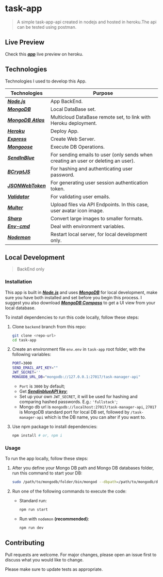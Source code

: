 # task-app

>A simple task-app-api created in nodejs and hosted in heroku.The api can be tested using postman.


## Live Preview

Check this [***app***](https://api-taskappp.herokuapp.com/) live preview on heroku.

## Technologies

Technologies I used to develop this App.

|Technologies|Purpose|
|---|---|
|[***Node.js***](https://nodejs.org/)|App BackEnd.|
|[***MongoDB***](https://www.mongodb.com/)|Local DataBase set.|
|[***MongoDB Atlas***](https://www.mongodb.com/atlas/database)|Multicloud DataBase remote set, to link with Heroku deployment.|
|[***Heroku***](heroku.com)|Deploy App.|
|[***Express***](https://expressjs.com/)|Create Web Server.|
|[***Mongoose***](https://mongoosejs.com/)|Execute DB Operations.|
|[***SendInBlue***](https://www.sendinblue.com/)|For sending emails to user (only sends when creating an user or deleting an user).|
|[***BCryptJS***](https://www.npmjs.com/package/bcryptjs)|For hashing and authenticating user password.|
|[***JSONWebToken***](https://www.npmjs.com/package/jsonwebtoken)|For generating user session authentication token.|
|[***Validator***](https://www.npmjs.com/package/validator)|For validating user emails.|
|[***Multer***](https://www.npmjs.com/package/multer)|Upload files via API Endpoints. In this case, user avatar icon image.|
|[***Sharp***](https://www.npmjs.com/package/sharp)|Convert large images to smaller formats.|
|[***Env-cmd***](https://www.npmjs.com/package/env-cmd)|Deal with environment variables.|
|[***Nodemon***](https://www.npmjs.com/package/nodemon)|Restart local server, for local development only.|


## Local Development

> BackEnd only
### Installation

This app is built in [***Node.js***](https://nodejs.org/en/) and uses [***MongoDB***](https://www.mongodb.com/try/download/community) for local development, make sure you have both installed and set before you begin this process. I suggest you also download [***MongoDB Compass***](https://www.mongodb.com/try/download/shell) to get a UI view from your local database.

To install dependencies to run this code locally, follow these steps:

1. Clone `backend` branch from this repo:

    ```bash
    git clone <repo-url>
    cd task-app
    ```

2. Create an environment file `env.env` in `task-app` root folder, with the following variables:

    ```bash
    PORT=3000
    SEND_EMAIL_API_KEY=""
    JWT_SECRET=''
    MONGODB_URL_DB="mongodb://127.0.0.1:27017/task-manager-api"
    ```

    - `Port` is `3000` by default;
    - Get [***SendinblueAPI key***](https://www.sendinblue.com/);
    - Set up your own `JWT_SECRET`, it will be used for hashing and comparing hashed passwords. E.g.: `'fullstack'`;
    - Mongo db url is `mongodb://localhost:27017/task-manager-api`, `27017` is MongoDB standard port for local DB set, followed by `/task-manager-api` which is the DB name, you can alter if you want to.

3. Use npm package to install dependencies:

    ```bash
    npm install # or, npm i
    ```

### Usage

To run the app locally, follow these steps:

1. After you define your Mongo DB path and Mongo DB databases folder, run this command to start your DB:

    ```bash
    sudo /path/to/mongodb/folder/bin/mongod --dbpath=/path/to/mongodb/database/folder
    ```

2. Run one of the following commands to execute the code:

    - Standard run:

        ```bash
        npm run start
        ```

    - Run with `nodemon` **(recommended)**:

        ```bash
        npm run dev
        ```

## Contributing

Pull requests are welcome. For major changes, please open an issue first to discuss what you would like to change.

Please make sure to update tests as appropriate.
